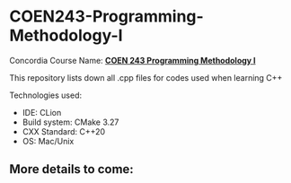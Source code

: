 # COEN243-Programming-Methodology-I

Concordia Course Name: **[COEN 243 Programming Methodology I](https://www.concordia.ca/academics/undergraduate/calendar/current/section-71-gina-cody-school-of-engineering-and-computer-science/section-71-60-engineering-course-descriptions.html)** 

This repository lists down all .cpp files for codes used when learning C++

Technologies used:
* IDE: CLion
* Build system: CMake 3.27
* CXX Standard: C++20
* OS: Mac/Unix


## More details to come:
